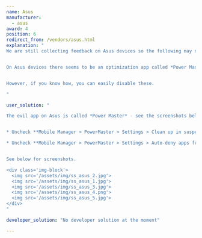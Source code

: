 ```yaml
---
name: Asus
manufacturer:
  - asus
award: 4
position: 6
redirect_from: /vendors/asus.html
explanation: "
We are still collecting feedback on Asus devices so the following may not be a exhaustive list of issues.


On Asus devices there seems to be an optimization app called *Power Master* pre-installed with some modifications made by default, eg. blocking apps from starting and killing background tasks when your screen turns off.


However, if you know how, you can easily disable these.

"

user_solution: "

The evil app on Asus is called *Power Master* - see the screenshots below. To make sure apps background processing works set up the following:


* Uncheck **Mobile Manager > PowerMaster > Settings > Clean up in suspend** 

* Uncheck **Mobile Manager > PowerMaster > Settings > Auto-deny apps from auto starting**. 


See below for screenshots.

<div class='img-block'>
  <img src='/assets/img/ss_asus_2.jpg'>
  <img src='/assets/img/ss_asus_1.jpg'>
  <img src='/assets/img/ss_asus_3.jpg'>
  <img src='/assets/img/ss_asus_4.png'>
  <img src='/assets/img/ss_asus_5.jpg'>
</div>
"

developer_solution: "No developer solution at the moment"

---
```

